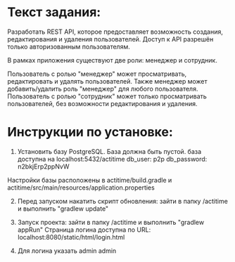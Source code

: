 # Текст задания:

Разработать REST API, которое предоставляет возможность создания, редактирования и удаления пользователей. 
Доступ к API разрешён только авторизованным пользователям.

В рамках приложения существуют две роли: менеджер и сотрудник.

Пользователь с ролью "менеджер" может просматривать, редактировать и удалять пользователей. Также менеджер может добавить/удалить роль "менеджер" для любого пользователя.
Пользователь с ролью "сотрудник" может только просматривать пользователей, без возможности редактирования и удаления.


# Инструкции по установке:

1) Установить базу PostgreSQL. База должна быть пустой.
база доступна на localhost:5432/actitime
db_user: p2p
db_password: n2bkjErp2ppNvW

Настройки базы расположены в actitime/build.gradle и actitime/src/main/resources/application.properties

2) Перед запуском накатить скрипт обновления: зайти в папку /actitime и выполнить "gradlew update"

3) Запуск проекта: зайти в папку /actitime и выполнить "gradlew appRun"
Страница логина доступна по URL: localhost:8080/static/html/login.html

4) Для логина указать admin admin

